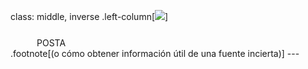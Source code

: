class: middle, inverse
.left-column[<img src="http://i.giphy.com/3osxYc2axjCJNsCXyE.gif">]
<div class=grande style="padding-top: 0.81em;padding-left:3em;">POSTA</div>
.footnote[(o cómo obtener información útil de una fuente incierta)]
---
